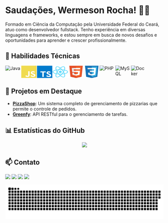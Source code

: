# Saudações, Wermeson Rocha! 🤙🏿

Formado em Ciência da Computação pela Universidade Federal do Ceará, atuo como desenvolvedor fullstack. Tenho experiência em diversas linguagens e frameworks, e estou sempre em busca de novos desafios e oportunidades para aprender e crescer profissionalmente.

## 🚀 Habilidades Técnicas

<div style="display: flex; flex-wrap: wrap;">
  <img align="center" alt="Java" height="40" width="50" src="https://cdn.jsdelivr.net/gh/devicons/devicon/icons/java/java-original.svg" />
  <img align="center" alt="JavaScript" height="40" width="50" src="https://raw.githubusercontent.com/devicons/devicon/master/icons/javascript/javascript-plain.svg">
  <img align="center" alt="TypeScript" height="40" width="50" src="https://raw.githubusercontent.com/devicons/devicon/master/icons/typescript/typescript-plain.svg">
  <img align="center" alt="React" height="40" width="50" src="https://raw.githubusercontent.com/devicons/devicon/master/icons/react/react-original.svg">
  <img align="center" alt="HTML5" height="40" width="50" src="https://raw.githubusercontent.com/devicons/devicon/master/icons/html5/html5-original.svg">
  <img align="center" alt="CSS3" height="40" width="50" src="https://raw.githubusercontent.com/devicons/devicon/master/icons/css3/css3-original.svg">
  <img align="center" alt="PHP" height="40" width="50" src="https://cdn.jsdelivr.net/gh/devicons/devicon/icons/php/php-original.svg" />
  <img align="center" alt="MySQL" height="40" width="50" src="https://cdn.jsdelivr.net/gh/devicons/devicon/icons/mysql/mysql-original.svg" />
  <img align="center" alt="Docker" height="40" width="50" src="https://cdn.jsdelivr.net/gh/devicons/devicon/icons/docker/docker-original.svg" />
</div>

## 📂 Projetos em Destaque

- [**PizzaShop**]([https://github.com/WermesonRocha/projeto1](https://github.com/WermesonRocha/PizzaShop)): Um sistema completo de gerenciamento de pizzarias que permite o controle de pedidos.
- [**Greenfy**]([https://github.com/WermesonRocha/projeto2](https://github.com/WermesonRocha/greenfy)): API RESTful para o gerenciamento de tarefas.

## 📊 Estatísticas do GitHub

<div align="center">
  <a href="https://github.com/WermesonRocha">
    <img height="180em" src="https://github-readme-stats.vercel.app/api/top-langs/?username=WermesonRocha&layout=compact&langs_count=7&theme=dracula&hide_border=true"/>
  </a>
</div>

## 📫 Contato

<div>
  <a href="https://instagram.com/wermesonroocha" target="_blank"><img src="https://img.shields.io/badge/-Instagram-%23E4405F?style=for-the-badge&logo=instagram&logoColor=white" target="_blank"></a>
  <a href="https://discord.gg/WermesonRoocha#3651" target="_blank"><img src="https://img.shields.io/badge/Discord-7289DA?style=for-the-badge&logo=discord&logoColor=white" target="_blank"></a>
  <a href="mailto:wermesonrocha2@gmail.com"><img src="https://img.shields.io/badge/-Gmail-%23333?style=for-the-badge&logo=gmail&logoColor=white" target="_blank"></a>
  <a href="https://www.linkedin.com/in/wermeson-rocha" target="_blank"><img src="https://img.shields.io/badge/-LinkedIn-%230077B5?style=for-the-badge&logo=linkedin&logoColor=white" target="_blank"></a>
</div>

![Snake animation](https://github.com/WermesonRocha/WermesonRocha/blob/output/github-contribution-grid-snake.svg)

